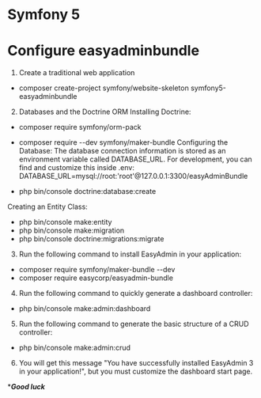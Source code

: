 # Symfony 5
# Configure easyadminbundle
1. Create a traditional web application
+ composer create-project symfony/website-skeleton symfony5-easyadminbundle
2. Databases and the Doctrine ORM
Installing Doctrine:
+ composer require symfony/orm-pack
+ composer require --dev symfony/maker-bundle
Configuring the Database:
    The database connection information is stored as an environment variable called DATABASE_URL. For development, you can find and customize this inside .env:
    DATABASE_URL=mysql://root:'root'@127.0.0.1:3300/easyAdminBundle

+ php bin/console doctrine:database:create

Creating an Entity Class:
+ php bin/console make:entity
+ php bin/console make:migration
+ php bin/console doctrine:migrations:migrate    


3. Run the following command to install EasyAdmin in your application:
+  composer require symfony/maker-bundle --dev
+  composer require easycorp/easyadmin-bundle
4. Run the following command to quickly generate a dashboard controller:
+  php bin/console make:admin:dashboard
5. Run the following command to generate the basic structure of a CRUD controller:
+  php bin/console make:admin:crud

6. You will get this message 
"You have successfully installed EasyAdmin 3 in your application!", but you must customize the dashboard start page.

********Good luck*******

